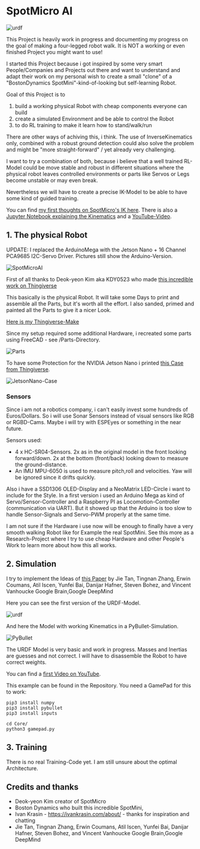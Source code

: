 # SpotMicro AI 
![urdf](/Images/SpotMicroAI_rviz_2.png)

This Project is heavily work in progress and documenting my progress on the goal of making a four-legged robot walk.
It is NOT a working or even finished Project you might want to use! 

I started this Project because i got inspired by some very smart People/Companies and Projects out there and want to 
understand and adapt their work on my personal wish to create a small "clone" of a "BostonDynamics   SpotMini"-kind-of-looking but self-learning Robot.

Goal of this Project is to
1. build a working physical Robot with cheap components everyone can build
2. create a simulated Environment and be able to control the Robot 
3. to do RL training to make it learn how to stand/walk/run

There are other ways of achiving this, i think. The use of InverseKinematics only, combined with a robust ground detection could also solve the problem and might be "more straight-forward" / yet already very challenging. 

I want to try a combination of both, because i believe that a well trained RL-Model could be move stable and
robust in different situations where the physical robot leaves controlled environments or parts like Servos or Legs become unstable or may even break.

Nevertheless we will have to create a precise IK-Model to be able to have some kind of guided training. 

You can find [my first thoughts on SpotMicro's IK here](https://github.com/FlorianWilk/SpotMicroAI/tree/master/Kinematics). There is also a [Jupyter Notebook explaining the Kinematics](https://github.com/FlorianWilk/SpotMicroAI/tree/master/Kinematics/Kinematic.ipynb) and a [YouTube-Video](https://www.youtube.com/watch?v=VSkqhFok17Q).

## 1. The physical Robot

UPDATE: I replaced the ArduinoMega with the Jetson Nano + 16 Channel PCA9685 I2C-Servo Driver. Pictures still show the Arduino-Version.

![SpotMicroAI](/Images/SpotMicroAI_1.jpg)

First of all thanks to Deok-yeon Kim aka KDY0523 who made [this incredible work on Thingiverse](https://www.thingiverse.com/thing:3445283)

This basically is the physical Robot. It will take some Days to print and assemble all the Parts, but it's worth all the effort. I also sanded, primed and painted all the Parts to give it a nicer Look.

[Here is my Thingiverse-Make](https://www.thingiverse.com/make:654812)

Since my setup required some additional Hardware, i recreated some parts using FreeCAD - see /Parts-Directory.

![Parts](/Images/SpotMicroAI_FreeCad.png)

To have some Protection for the NVIDIA Jetson Nano i printed [this Case from Thingiverse](https://www.thingiverse.com/thing:3603594).

![JetsonNano-Case](/Images/jetsonNanoCase.jpg)

### Sensors

Since i am not a robotics company, i can't easily invest some hundreds of Euros/Dollars. So i will use Sonar Sensors instead of visual sensors like RGB or RGBD-Cams. Maybe i will try with ESPEyes or something in the near future.

Sensors used:
- 4 x HC-SR04-Sensors. 2x as in the original model in the front looking forward/down. 2x at the bottom (front/back) looking down to measure the ground-distance. 
- An IMU MPU-6050 is used to measure pitch,roll and velocities. Yaw will be ignored since it drifts quickly. 

Also i have a SSD1306 OLED-Display and a NeoMatrix LED-Circle i want to include for the Style.
In a first version i used an Arduino Mega as kind of Servo/Sensor-Controller and a Raspberry PI as Locomotion-Controller (communication via UART). But it showed up that the Arduino is too slow to handle Sensor-Signals and Servo-PWM properly at the same time. 

I am not sure if the Hardware i use now will be enough to finally have a very smooth walking Robot like for Example the real SpotMini. See this more as a Research-Project where I try to use cheap Hardware and other People's Work to learn more about how this all works. 

## 2. Simulation

I try to implement the Ideas of [this Paper](https://arxiv.org/pdf/1804.10332.pdf) by
Jie Tan, Tingnan Zhang, Erwin Coumans, Atil Iscen, Yunfei Bai, Danijar Hafner, Steven Bohez, and Vincent Vanhoucke
Google Brain,Google DeepMind

Here you can see the first version of the URDF-Model.

![urdf](/Images/SpotMicroAI_urdf2.png)

And here the Model with working Kinematics in a PyBullet-Simulation.

![PyBullet](/Images/SpotMicroAI_stairs.png)

The URDF Model is very basic and work in progress. Masses and Inertias are guesses and not correct. I will have to disassemble the Robot to have correct weights. 

You can find a [first Video on YouTube](https://www.youtube.com/watch?v=VSkqhFok17Q).

This example can be found in the Repository. You need a GamePad for this to work:
```
pip3 install numpy
pip3 install pybullet
pip3 install inputs

cd Core/
python3 gamepad.py
```

## 3. Training

There is no real Training-Code yet. I am still unsure about the optimal Architecture.

## Credits and thanks

- Deok-yeon Kim creator of SpotMicro
- Boston Dynamics who built this incredible SpotMini,
- Ivan Krasin - https://ivankrasin.com/about/ - thanks for inspiration and chatting
- Jie Tan, Tingnan Zhang, Erwin Coumans, Atil Iscen, Yunfei Bai, Danijar Hafner, Steven Bohez, and Vincent Vanhoucke
Google Brain,Google DeepMind 

